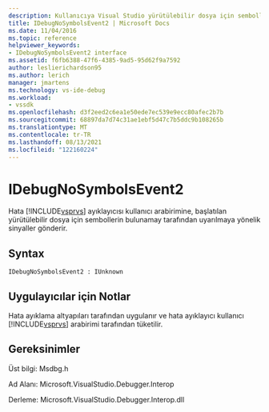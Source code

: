 ```yaml
---
description: Kullanıcıya Visual Studio yürütülebilir dosya için sembollerin bulunamayy olduğunu uyarısı için hata ayıklayıcı kullanıcı arabirimini gönderir.
title: IDebugNoSymbolsEvent2 | Microsoft Docs
ms.date: 11/04/2016
ms.topic: reference
helpviewer_keywords:
- IDebugNoSymbolsEvent2 interface
ms.assetid: f6fb6388-47f6-4385-9ad5-95d62f9a7592
author: leslierichardson95
ms.author: lerich
manager: jmartens
ms.technology: vs-ide-debug
ms.workload:
- vssdk
ms.openlocfilehash: d3f2eed2c6ea1e50ede7ec539e9ecc80afec2b7b
ms.sourcegitcommit: 68897da7d74c31ae1ebf5d47c7b5ddc9b108265b
ms.translationtype: MT
ms.contentlocale: tr-TR
ms.lasthandoff: 08/13/2021
ms.locfileid: "122160224"
---
```

# <a name="idebugnosymbolsevent2"></a>IDebugNoSymbolsEvent2
Hata [!INCLUDE[vsprvs](../../../code-quality/includes/vsprvs_md.md)] ayıklayıcısı kullanıcı arabirimine, başlatılan yürütülebilir dosya için sembollerin bulunamay tarafından uyarılmaya yönelik sinyaller gönderir.

## <a name="syntax"></a>Syntax

```
IDebugNoSymbolsEvent2 : IUnknown
```

## <a name="notes-for-implementers"></a>Uygulayıcılar için Notlar
 Hata ayıklama altyapıları tarafından uygulanır ve hata ayıklayıcı kullanıcı [!INCLUDE[vsprvs](../../../code-quality/includes/vsprvs_md.md)] arabirimi tarafından tüketilir.

## <a name="requirements"></a>Gereksinimler
 Üst bilgi: Msdbg.h

 Ad Alanı: Microsoft.VisualStudio.Debugger.Interop

 Derleme: Microsoft.VisualStudio.Debugger.Interop.dll
